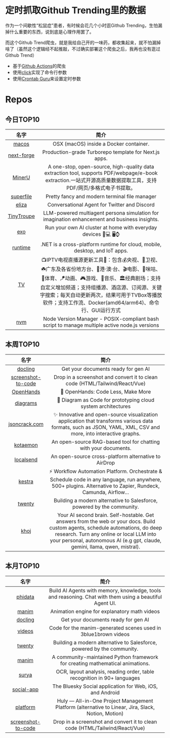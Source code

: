 # 定时抓取Github Trending里的数据

作为一个间歇性“松鼠症”患者，有时候会花几个小时逛Github Trending，生怕漏掉什么重要的东西，说到底是心理作用罢了。

而这个Github Trend爬虫，就是我给自己开的一味药，都收集起来，就不怕漏掉啥了（虽然这个逻辑经不起推敲，不过确实部署这个爬虫之后，我再也没有逛过Github Trend）

* 基于[Github Actions](https://docs.github.com/en/actions)的爬虫
* 使用[click](https://github.com/pallets/click)实现了命令行参数
* 使用[Crontab Guru](https://crontab.guru/)来设置定时参数

# Repos
## 今日TOP10 
<!-- START OF DAILY_TOP10_REPOS -->
| 名字 | 简介 |
| :----: | :----: |
| [macos](https://github.com/dockur/macos) | OSX (macOS) inside a Docker container. |
| [next-forge](https://github.com/haydenbleasel/next-forge) | Production-grade Turborepo template for Next.js apps. |
| [MinerU](https://github.com/opendatalab/MinerU) | A one-stop, open-source, high-quality data extraction tool, supports PDF/webpage/e-book extraction.一站式开源高质量数据提取工具，支持PDF/网页/多格式电子书提取。 |
| [superfile](https://github.com/yorukot/superfile) | Pretty fancy and modern terminal file manager |
| [eliza](https://github.com/ai16z/eliza) | Conversational Agent for Twitter and Discord |
| [TinyTroupe](https://github.com/microsoft/TinyTroupe) | LLM-powered multiagent persona simulation for imagination enhancement and business insights. |
| [exo](https://github.com/exo-explore/exo) | Run your own AI cluster at home with everyday devices 📱💻 🖥️⌚ |
| [runtime](https://github.com/dotnet/runtime) | .NET is a cross-platform runtime for cloud, mobile, desktop, and IoT apps. |
| [TV](https://github.com/Guovin/TV) | 📺IPTV电视直播源更新工具🚀：包含💰央视、📡卫视、☘️广东及各省份地方台、🌊港·澳·台、🎬电影、🎥咪咕、🏀体育、🪁动画、🎮游戏、🎵音乐、🏛经典剧场；支持自定义增加频道；支持组播源、酒店源、订阅源、关键字搜索；每天自动更新两次，结果可用于TVBox等播放软件；支持工作流、Docker(amd64/arm64)、命令行、GUI运行方式 | IPTV live TV source update tool |
| [nvm](https://github.com/nvm-sh/nvm) | Node Version Manager - POSIX-compliant bash script to manage multiple active node.js versions |
<!-- END OF DAILY_TOP10_REPOS -->

## 本周TOP10
<!-- START OF WEEKLY_TOP10_REPOS -->
| 名字 | 简介 |
| :----: | :----: |
| [docling](https://github.com/DS4SD/docling) | Get your documents ready for gen AI |
| [screenshot-to-code](https://github.com/abi/screenshot-to-code) | Drop in a screenshot and convert it to clean code (HTML/Tailwind/React/Vue) |
| [OpenHands](https://github.com/All-Hands-AI/OpenHands) | 🙌 OpenHands: Code Less, Make More |
| [diagrams](https://github.com/mingrammer/diagrams) | 🎨 Diagram as Code for prototyping cloud system architectures |
| [jsoncrack.com](https://github.com/AykutSarac/jsoncrack.com) | ✨ Innovative and open-source visualization application that transforms various data formats, such as JSON, YAML, XML, CSV and more, into interactive graphs. |
| [kotaemon](https://github.com/Cinnamon/kotaemon) | An open-source RAG-based tool for chatting with your documents. |
| [localsend](https://github.com/localsend/localsend) | An open-source cross-platform alternative to AirDrop |
| [kestra](https://github.com/kestra-io/kestra) | ⚡ Workflow Automation Platform. Orchestrate & Schedule code in any language, run anywhere, 500+ plugins. Alternative to Zapier, Rundeck, Camunda, Airflow... |
| [twenty](https://github.com/twentyhq/twenty) | Building a modern alternative to Salesforce, powered by the community. |
| [khoj](https://github.com/khoj-ai/khoj) | Your AI second brain. Self-hostable. Get answers from the web or your docs. Build custom agents, schedule automations, do deep research. Turn any online or local LLM into your personal, autonomous AI (e.g gpt, claude, gemini, llama, qwen, mistral). |
<!-- END OF WEEKLY_TOP10_REPOS -->

## 本月TOP10
<!-- START OF MONTHLY_TOP10_REPOS -->
| 名字 | 简介 |
| :----: | :----: |
| [phidata](https://github.com/phidatahq/phidata) | Build AI Agents with memory, knowledge, tools and reasoning. Chat with them using a beautiful Agent UI. |
| [manim](https://github.com/3b1b/manim) | Animation engine for explanatory math videos |
| [docling](https://github.com/DS4SD/docling) | Get your documents ready for gen AI |
| [videos](https://github.com/3b1b/videos) | Code for the manim-generated scenes used in 3blue1brown videos |
| [twenty](https://github.com/twentyhq/twenty) | Building a modern alternative to Salesforce, powered by the community. |
| [manim](https://github.com/ManimCommunity/manim) | A community-maintained Python framework for creating mathematical animations. |
| [surya](https://github.com/VikParuchuri/surya) | OCR, layout analysis, reading order, table recognition in 90+ languages |
| [social-app](https://github.com/bluesky-social/social-app) | The Bluesky Social application for Web, iOS, and Android |
| [platform](https://github.com/hcengineering/platform) | Huly — All-in-One Project Management Platform (alternative to Linear, Jira, Slack, Notion, Motion) |
| [screenshot-to-code](https://github.com/abi/screenshot-to-code) | Drop in a screenshot and convert it to clean code (HTML/Tailwind/React/Vue) |
<!-- END OF MONTHLY_TOP10_REPOS -->
